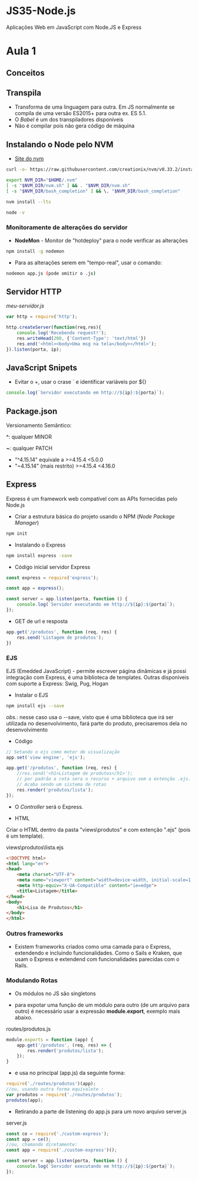 # JS35-Node.js
Aplicações Web em JavaScript com Node.JS e Express

# Aula 1

## Conceitos

Transpila
---

* Transforma de uma linguagem para outra. Em JS normalmente se compila de uma versão ES2015+ para outra ex. ES 5.1. 
* O *Babel* é um dos transpiladores disponíveis
* Não é compilar pois não gera código de máquina


## Instalando o Node pelo NVM

* [Site do nvm](https://github.com/creationix/nvm)

```bash
curl -o- https://raw.githubusercontent.com/creationix/nvm/v0.33.2/install.sh | bash
```

```bash
export NVM_DIR="$HOME/.nvm"
[ -s "$NVM_DIR/nvm.sh" ] && . "$NVM_DIR/nvm.sh"
[ -s "$NVM_DIR/bash_completion" ] && \. "$NVM_DIR/bash_completion"
```

```bash
nvm install --lts
```

```bash
node -v
```

### Monitoramente de alterações do servidor

* **NodeMon** - Monitor de "hotdeploy" para o node verificar as alterações
```bash
npm install -g nodemon
```

* Para as alterações serem em "tempo-real", usar o comando:
```bash
nodemon app.js (pode omitir o .js)
```

## Servidor HTTP

*meu-servidor.js*
```js
var http = require('http');

http.createServer(function(req,res){
    console.log('Recebendo request!');
    res.writeHead(200, {'Content-Type': 'text/html'})
    res.end('<html><body>Uma msg na tela</body></html>');
}).listen(porta, ip);
```

## JavaScript Snipets

* Evitar o +, usar o crase ` e identificar variáveis por ${}
```js
console.log(`Servidor executando em http://${ip}:${porta}`);
```

## Package.json

Versionamento Semântico:

**^**: qualquer MINOR

**~**: qualquer PATCH

* "^4.15.14"   equivale a   >=4.15.4   <5.0.0
* "~4.15.14" (mais restrito)  >=4.15.4   <4.16.0

## Express

Express é um framework web compatível com as APIs fornecidas pelo Node.js

* Criar a estrutura básica do projeto usando o NPM (*Node Package Manager*)
```bash
npm init
```

* Instalando o Express

```bash
npm install express -save
```

* Código inicial servidor Express

```js
const express = require('express');

const app = express();

const server = app.listen(porta, function () {
    console.log(`Servidor executando em http://${ip}:${porta}`);
});
```

* GET de url e resposta
```js
app.get('/produtos', function (req, res) {
    res.send('Listagem de produtos');
})
```
### EJS

EJS (Emedded JavaScript) - permite escrever página dinâmicas e já possi integração com Express, é uma biblioteca de templates. Outras disponíveis com suporte a Express: Swig, Pug, Hogan

* Instalar o EJS
```bash
npm install ejs --save
```
*obs.*: nesse caso usa o --save, visto que é uma biblioteca que irá ser utilizada no desenvolvimento, fará parte do produto, precisaremos dela no desenvolvimento

* Código
```js
// Setando o ejs como motor de visualização
app.set('view engine', 'ejs');

app.get('/produtos', function (req, res) {
    //res.send('<h1>Listagem de produtos</h1>');
    // por padrão a rota sera o recurso + arquivo sem a extenção .ejs. Procura em: views\produtos\lista.ejs
    // Acaba sendo um sistema de rotas
    res.render('produtos/lista'); 
});
```

* O *Controller* será o Express.

* HTML

Criar o HTML dentro da pasta "views\produtos\" e com extenção ".ejs" (pois é um template).

views\produtos\lista.ejs

```html
<!DOCTYPE html>
<html lang="en">
<head>
    <meta charset="UTF-8">
    <meta name="viewport" content="width=device-width, initial-scale=1.0">
    <meta http-equiv="X-UA-Compatible" content="ie=edge">
    <title>Listagem</title>
</head>
<body>
    <h1>Lisa de Produtos</h1>
</body>
</html>
```

### Outros frameworks

* Existem frameworks criados como uma camada para o Express, extendendo e incluindo funcionalidades. Como o Sails e Kraken, que usam o Express e extendend com funcionalidades parecidas com o Rails.

### Modulando Rotas

* Os módulos no JS são singletons

* para expotar uma função de um módulo para outro (de um arquivo para outro) é necessário usar a expressão **module.export**, exemplo mais abaixo.

routes/produtos.js
```js
module.exports = function (app) {
    app.get('/produtos', (req, res) => {
        res.render('produtos/lista');
    });
}
```

* e usa no principal (app.js) da seguinte forma:

```js
require('./routes/produtos')(app);
//ou, usando outra forma equivalete : 
var produtos = require('./routes/produtos');
produtos(app);
```

* Retirando a parte de listening do app.js para um novo arquivo server.js

server.js
```js
const ce = require('./custom-express');
const app = ce();
//ou, chamando diretamente:
const app = require('./custom-express')();

const server = app.listen(porta, function () {
    console.log(`Servidor executando em http://${ip}:${porta}`);
});
```
